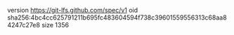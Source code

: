 version https://git-lfs.github.com/spec/v1
oid sha256:4bc4cc625791211b695fc483604594f738c39601559556313c68aa84247c27e8
size 1356
